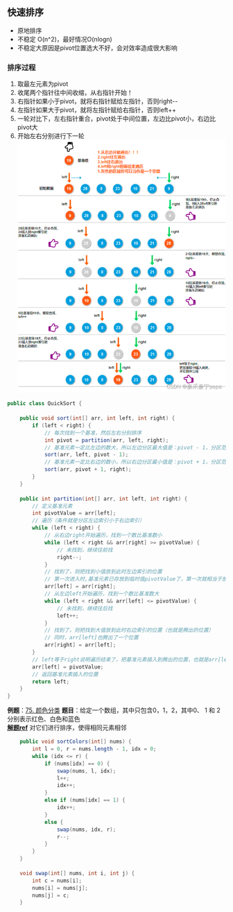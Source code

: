 ## 快速排序
* 原地排序
* 不稳定 O(n^2)，最好情况O(nlogn)
* 不稳定大原因是pivot位置选大不好，会对效率造成很大影响

### 排序过程
1. 取最左元素为pivot
2. 收尾两个指针往中间收缩，从右指针开始！
3. 右指针如果小于pivot，就将右指针赋给左指针，否则right--
4. 左指针如果大于pivot，就将左指针赋给右指针，否则left++
5. 一轮对比下，左右指针重合，pivot处于中间位置，左边比pivot小，右边比pivot大
6. 开始左右分别进行下一轮
![img.png](src/quicksort.png)

```java
public class QuickSort {

    public void sort(int[] arr, int left, int right) {
        if (left < right) {
            // 每次找到一个基准，然后左右分别排序
            int pivot = partition(arr, left, right);
            // 基准元素一定比左边的数大，所以左边分区最大值是：pivot - 1，分区范围是[left, pivot - 1]
            sort(arr, left, pivot - 1);
            // 基准元素一定比右边的数小，所以右边分区最小值是：pivot + 1，分区范围是[pivot + 1, right]
            sort(arr, pivot + 1, right);
        }
    }

    public int partition(int[] arr, int left, int right) {
        // 定义基准元素
        int pivotValue = arr[left];
        // 遍历（条件就是分区左边索引小于右边索引）
        while (left < right) {
            // 从右边right开始遍历，找到一个数比基准数小
            while (left < right && arr[right] >= pivotValue) {
                // 未找到，继续往前找
                right--;
            }
            // 找到了，则把找到小值放到此时左边索引的位置
            // 第一次进入时,基准元素已存放到临时值pivotValue了，第一次就相当于放到基准位置了，同时，arr[right]也腾出了一个位置
            arr[left] = arr[right];
            // 从左边left开始遍历，找到一个数比基准数大
            while (left < right && arr[left] <= pivotValue) {
                // 未找到，继续往后找
                left++;
            }
            // 找到了，则把找到大值放到此时右边索引的位置（也就是腾出的位置）
            // 同时，arr[left]也腾出了一个位置
            arr[right] = arr[left];
        }
        // left等于right说明遍历结束了，把基准元素插入到腾出的位置，也就是arr[left]或者arr[right]
        arr[left] = pivotValue;
        // 返回基准元素插入的位置
        return left;
    }
}
```

**例题**：[75. 颜色分类](https://leetcode.cn/problems/sort-colors/)
**题目**：给定一个数组，其中只包含0，1，2，其中0、 1 和 2 分别表示红色、白色和蓝色<br>
**[解题ref](https://leetcode.cn/problems/sort-colors/solution/by-ac_oier-7lwk/)**
对它们进行排序，使得相同元素相邻
```java
    public void sortColors(int[] nums) {
        int l = 0, r = nums.length - 1, idx = 0;
        while (idx <= r) {
            if (nums[idx] == 0) {
                swap(nums, l, idx);
                l++;
                idx++;
            }
            else if (nums[idx] == 1) {
                idx++;
            }
            else {
                swap(nums, idx, r);
                r--;
            }
        }
    }

    void swap(int[] nums, int i, int j) {
        int c = nums[i];
        nums[i] = nums[j];
        nums[j] = c;
    }
```